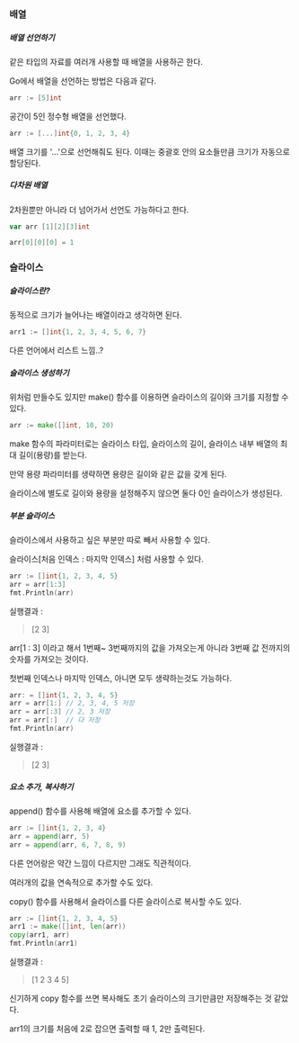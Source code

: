### 배열

##### 배열 선언하기

같은 타입의 자료를 여러개 사용할 때 배열을 사용하곤 한다.

Go에서 배열을 선언하는 방법은 다음과 같다.

```go
arr := [5]int
```

공간이 5인 정수형 배열을 선언했다.

```go
arr := [...]int{0, 1, 2, 3, 4}
```

배열 크기를 '...'으로 선언해줘도 된다. 이때는 중괄호 안의 요소들만큼 크기가 자동으로 할당된다.



##### 다차원 배열

2차원뿐만 아니라 더 넘어가서 선언도 가능하다고 한다.

``` go
var arr [1][2][3]int

arr[0][0][0] = 1
```



### 슬라이스

##### 슬라이스란?

동적으로 크기가 늘어나는 배열이라고 생각하면 된다.

```go
arr1 := []int{1, 2, 3, 4, 5, 6, 7}
```

다른 언어에서 리스트 느낌..?



##### 슬라이스 생성하기

위처럼 만들수도 있지만 make() 함수를 이용하면 슬라이스의 길이와 크기를 지정할 수 있다.

```go
arr := make([]int, 10, 20)
```

make 함수의 파라미터로는 슬라이스 타입, 슬라이스의 길이, 슬라이스 내부 배열의 최대 길이(용량)를 받는다.

만약 용량 파라미터를 생략하면 용량은 길이와 같은 값을 갖게 된다.

슬라이스에 별도로 길이와 용량을 설정해주지 않으면 둘다 0인 슬라이스가 생성된다.



##### 부분 슬라이스

슬라이스에서 사용하고 싶은 부분만 따로 빼서 사용할 수 있다.

슬라이스[처음 인덱스 : 마지막 인덱스] 처럼 사용할 수 있다.

```go
arr := []int{1, 2, 3, 4, 5}
arr = arr[1:3]
fmt.Println(arr)
```

실행결과 : 

> [2 3]

arr[1 : 3] 이라고 해서 1번째~ 3번째까지의 값을 가져오는게 아니라 3번째 값 전까지의 숫자를 가져오는 것이다.

첫번째 인덱스나 마지막 인덱스, 아니면 모두 생략하는것도 가능하다.

```go
arr: = []int{1, 2, 3, 4, 5}
arr = arr[1:] // 2, 3, 4, 5 저장
arr = arr[:3] // 2, 3 저장
arr = arr[:]  // 다 저장
fmt.Println(arr)
```

실행결과 :

> [2 3]



##### 요소 추가, 복사하기

append() 함수를 사용해 배열에 요소를 추가할 수 있다.

```go
arr := []int{1, 2, 3, 4}
arr = append(arr, 5)
arr = append(arr, 6, 7, 8, 9)
```

다른 언어랑은 약간 느낌이 다르지만 그래도 직관적이다.

여러개의 값을 연속적으로 추가할 수도 있다.



copy() 함수를 사용해서 슬라이스를 다른 슬라이스로 복사할 수도 있다.

```go
arr := []int{1, 2, 3, 4, 5}
arr1 := make([]int, len(arr))
copy(arr1, arr)
fmt.Println(arr1)
```

실행결과 : 

> [1 2 3 4 5]

신기하게 copy 함수를 쓰면 복사해도 초기 슬라이스의 크기만큼만 저장해주는 것 같았다.

arr1의 크기를 처음에 2로 잡으면 출력할 때 1, 2만 출력된다.